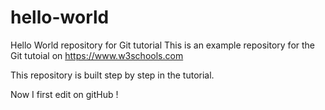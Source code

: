 # hello-world
Hello World repository for Git tutorial
This is an example repository for the Git tutoial on https://www.w3schools.com

This repository is built step by step in the tutorial.

Now I first edit on gitHub !
